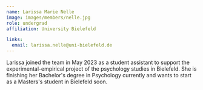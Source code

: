 ```yaml
---
name: Larissa Marie Nelle
image: images/members/nelle.jpg
role: undergrad
affiliation: University Bielefeld

links:
  email: larissa.nelle@uni-bielefeld.de
---
```


Larissa joined the team in May 2023 as a student assistant to support the experimental-empirical project of the psychology studies in Bielefeld. She is finishing her Bachelor's degree in Psychology currently and wants to start as a Masters's student in Bielefeld soon.


